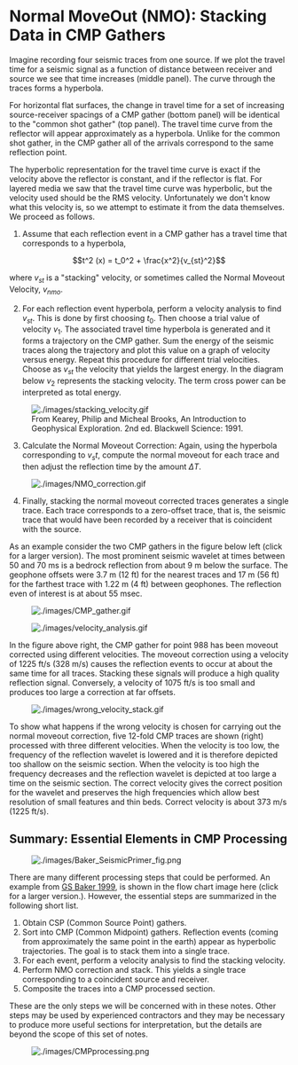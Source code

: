 # Normal MoveOut (NMO): Stacking Data in CMP Gathers

Imagine recording four seismic traces from one source. If we plot the
travel time for a seismic signal as a function of distance between
receiver and source we see that time increases (middle panel). The curve
through the traces forms a hyperbola.

For horizontal flat surfaces, the change in travel time for a set of
increasing source-receiver spacings of a CMP gather (bottom panel) will
be identical to the "common shot gather" (top panel). The travel time
curve from the reflector will appear approximately as a hyperbola.
Unlike for the common shot gather, in the CMP gather all of the arrivals
correspond to the same reflection point.

The hyperbolic representation for the travel time curve is exact if the
velocity above the reflector is constant, and if the reflector is flat.
For layered media we saw that the travel time curve was hyperbolic, but
the velocity used should be the RMS velocity. Unfortunately we don't
know what this velocity is, so we attempt to estimate it from the data
themselves. We proceed as follows.

1.  Assume that each reflection event in a CMP gather has a travel time
    that corresponds to a hyperbola,

``` math
t^2 (x) = t_0^2 + \frac{x^2}{v_{st}^2}
```

where $`v_{st}`$ is a "stacking" velocity, or sometimes called the
Normal Moveout Velocity, $`v_{nmo}`$.

2.  For each reflection event hyperbola, perform a velocity analysis to
    find $`v_{st}`$. This is done by first choosing $`t_0`$. Then choose
    a trial value of velocity $`v_1`$. The associated travel time
    hyperbola is generated and it forms a trajectory on the CMP gather.
    Sum the energy of the seismic traces along the trajectory and plot
    this value on a graph of velocity versus energy. Repeat this
    procedure for different trial velocities. Choose as $`v_{st}`$ the
    velocity that yields the largest energy. In the diagram below
    $`v_2`$ represents the stacking velocity. The term cross power can
    be interpreted as total energy.

<figure class="align-center">
<img src="./images/stacking_velocity.gif"
alt="./images/stacking_velocity.gif" />
<figcaption>From Kearey, Philip and Micheal Brooks, An Introduction to
Geophysical Exploration. 2nd ed. Blackwell Science: 1991.</figcaption>
</figure>

3.  Calculate the Normal Moveout Correction: Again, using the hyperbola
    corresponding to $`v_st`$, compute the normal moveout for each trace
    and then adjust the reflection time by the amount $`\Delta T`$.

<figure class="align-center">
<img src="./images/NMO_correction.gif"
alt="./images/NMO_correction.gif" />
</figure>

4.  Finally, stacking the normal moveout corrected traces generates a
    single trace. Each trace corresponds to a zero-offset trace, that
    is, the seismic trace that would have been recorded by a receiver
    that is coincident with the source.

As an example consider the two CMP gathers in the figure below left
(click for a larger version). The most prominent seismic wavelet at
times between 50 and 70 ms is a bedrock reflection from about 9 m below
the surface. The geophone offsets were 3.7 m (12 ft) for the nearest
traces and 17 m (56 ft) for the farthest trace with 1.22 m (4 ft)
between geophones. The reflection even of interest is at about 55 msec.

<figure class="align-left">
<img src="./images/CMP_gather.gif" alt="./images/CMP_gather.gif" />
</figure>

<figure class="center align-left">
<img src="./images/velocity_analysis.gif"
alt="./images/velocity_analysis.gif" />
</figure>

In the figure above right, the CMP gather for point 988 has been moveout
corrected using different velocities. The moveout correction using a
velocity of 1225 ft/s (328 m/s) causes the reflection events to occur at
about the same time for all traces. Stacking these signals will produce
a high quality reflection signal. Conversely, a velocity of 1075 ft/s is
too small and produces too large a correction at far offsets.

<figure class="center align-right">
<img src="./images/wrong_velocity_stack.gif"
alt="./images/wrong_velocity_stack.gif" />
</figure>

To show what happens if the wrong velocity is chosen for carrying out
the normal moveout correction, five 12-fold CMP traces are shown (right)
processed with three different velocities. When the velocity is too low,
the frequency of the reflection wavelet is lowered and it is therefore
depicted too shallow on the seismic section. When the velocity is too
high the frequency decreases and the reflection wavelet is depicted at
too large a time on the seismic section. The correct velocity gives the
correct position for the wavelet and preserves the high frequencies
which allow best resolution of small features and thin beds. Correct
velocity is about 373 m/s (1225 ft/s).

## Summary: Essential Elements in CMP Processing

<figure class="align-right">
<img src="./images/Baker_SeismicPrimer_fig.png"
alt="./images/Baker_SeismicPrimer_fig.png" />
</figure>

There are many different processing steps that could be performed. An
example from [GS Baker
1999](https://www.researchgate.net/profile/Gregory_Baker4/publication/49182348_Processing_near-surface_seismic-reflection_data_a_primer/links/5617dbbf08ae4780f241fe3d.pdf),
is shown in the flow chart image here (click for a larger version.).
However, the essential steps are summarized in the following short list.

1.  Obtain CSP (Common Source Point) gathers.
2.  Sort into CMP (Common Midpoint) gathers. Reflection events (coming
    from approximately the same point in the earth) appear as hyperbolic
    trajectories. The goal is to stack them into a single trace.
3.  For each event, perform a velocity analysis to find the stacking
    velocity.
4.  Perform NMO correction and stack. This yields a single trace
    corresponding to a coincident source and receiver.
5.  Composite the traces into a CMP processed section.

These are the only steps we will be concerned with in these notes. Other
steps may be used by experienced contractors and they may be necessary
to produce more useful sections for interpretation, but the details are
beyond the scope of this set of notes.

<figure class="align-center">
<img src="./images/CMPprocessing.png"
alt="./images/CMPprocessing.png" />
</figure>
